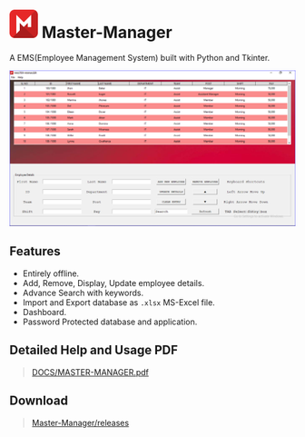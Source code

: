<img src="https://github.com/vivekkushalch/Master-Manager/blob/main/res/img/logo.jpg" width='50' alt="Logo.jpg"> Master-Manager
===
A EMS(Employee Management System) built with Python and Tkinter.

![Screenshot](https://github.com/vivekkushalch/Master-Manager/blob/main/Screenshot.PNG)

Features
---
- Entirely offline.
- Add, Remove, Display, Update employee details.
- Advance Search with keywords.
- Import and Export database as `.xlsx` MS-Excel file.
- Dashboard.
- Password Protected database and application.

Detailed Help and Usage PDF
---
> [DOCS/MASTER-MANAGER.pdf](https://github.com/vivekkushalch/Master-Manager/blob/main/DOCS/MASTER-MANAGER.pdf)

Download
---
> [Master-Manager/releases](https://github.com/vivekkushalch/Master-Manager/releases/)
